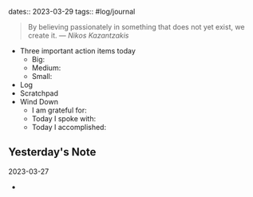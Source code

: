dates:: 2023-03-29
tags:: #log/journal 

> By believing passionately in something that does not yet exist, we create it.
> — <cite>Nikos Kazantzakis</cite>

- Three important action items today
	- Big:
	- Medium:
	- Small:
- Log
- Scratchpad
- Wind Down
	- I am grateful for:
	- Today I spoke with:
	- Today I accomplished:

## Yesterday's Note

2023-03-27

*

